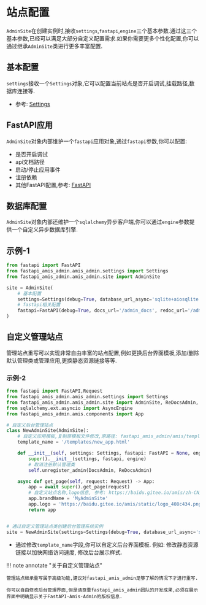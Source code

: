 # 站点配置

`AdminSite`在创建实例时,接收`settings`,`fastapi`,`engine`三个基本参数.通过这三个基本参数,已经可以满足大部分自定义配置需求.如果你需要更多个性化配置,你可以通过继承`AdminSite`类进行更多丰富配置.

## 基本配置

`settings`接收一个`Settings`对象,它可以配置当前站点是否开启调试,挂载路径,数据库连接等.

- 参考: [Settings](/amis_admin/Settings/)

## FastAPI应用

`AdminSite`对象内部维护一个`fastapi`应用对象,通过`fastapi`参数,你可以配置:

- 是否开启调试
- api文档路径
- 启动/停止应用事件
- 注册依赖
- 其他FastAPI配置,参考: [FastAPI](https://fastapi.tiangolo.com/zh/tutorial/metadata/?h=docs_url#urls)



## 数据库配置

`AdminSite`对象内部还维护一个`sqlalchemy`异步客户端,你可以通过`engine`参数提供一个自定义异步数据库引擎.

## 示例-1

```python
from fastapi import FastAPI
from fastapi_amis_admin.amis_admin.settings import Settings
from fastapi_amis_admin.amis_admin.site import AdminSite

site = AdminSite(
    # 基本配置
    settings=Settings(debug=True, database_url_async='sqlite+aiosqlite:///admisadmin.db'),
    # fastapi相关配置
    fastapi=FastAPI(debug=True, docs_url='/admin_docs', redoc_url='/admin_redoc')
)
```

## 自定义管理站点

管理站点重写可以实现非常自由丰富的站点配置,例如更换后台界面模板,添加/删除默认管理类或管理应用,更换静态资源链接等等.

### 示例-2

```python
from fastapi import FastAPI,Request
from fastapi_amis_admin.amis_admin.settings import Settings
from fastapi_amis_admin.amis_admin.site import AdminSite, ReDocsAdmin, DocsAdmin
from sqlalchemy.ext.asyncio import AsyncEngine
from fastapi_amis_admin.amis.components import App

# 自定义后台管理站点
class NewAdminSite(AdminSite):
    # 自定义应用模板,复制原模板文件修改,原路径: fastapi_amis_admin/amis/templates/app.html
    template_name = '/templates/new_app.html'

    def __init__(self, settings: Settings, fastapi: FastAPI = None, engine: AsyncEngine = None):
        super().__init__(settings, fastapi, engine)
        # 取消注册默认管理类
        self.unregister_admin(DocsAdmin, ReDocsAdmin)

    async def get_page(self, request: Request) -> App:
        app = await super().get_page(request)
        # 自定义站点名称,logo信息, 参考: https://baidu.gitee.io/amis/zh-CN/components/app
        app.brandName = 'MyAdminSite'
        app.logo = 'https://baidu.gitee.io/amis/static/logo_408c434.png'
        return app


# 通过自定义管理站点类创建后台管理系统实例
site = NewAdminSite(settings=Settings(debug=True, database_url_async='sqlite+aiosqlite:///admisadmin.db'))
```

- 通过修改`template_name`字段,你可以自定义后台界面模板. 例如: 修改静态资源链接以加快网络访问速度, 修改后台展示样式. 



!!! note annotate "关于自定义管理站点"

    管理站点继承重写属于高级功能,建议对fastapi_amis_admin足够了解的情况下才进行重写.
    
    你可以自由修改后台管理界面,但是请尊重fastapi_amis_admin团队的开发成果,必须在展示界面中明确显示关于FastAPI-Amis-Admin的版权信息.

